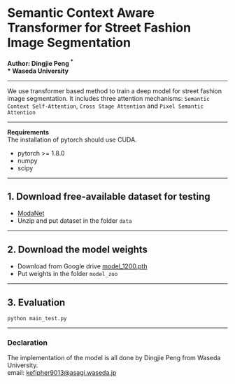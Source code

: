 # **Semantic Context Aware Transformer for Street Fashion Image Segmentation**
**Author: Dingjie Peng $^*$**     
**$*$ Waseda University**
* * *

We use transformer based method to train a deep model for street fashion image segmentation. 
It includes three attention mechanisms: `Semantic Context Self-Attention`, `Cross Stage Attention` and `Pixel Semantic Attention`
* * *
**Requirements**  
The installation of pytorch should use CUDA.
- pytorch >= 1.8.0  
- numpy  
- scipy  
* * *
## 1. Download free-available dataset for testing
- [ModaNet]() 
- Unzip and put dataset in the folder `data`
* * *
## 2. Download the model weights
- Download from Google drive [model_1200.pth]()
- Put weights in the folder `model_zoo`
* * *
## 3. Evaluation
`python main_test.py`  
* * *
### Declaration
The implementation of the model is all done by Dingjie Peng from Waseda University.  
email: [kefipher9013@asagi.waseda.jp](kefipher9013@asagi.waseda.jp)
